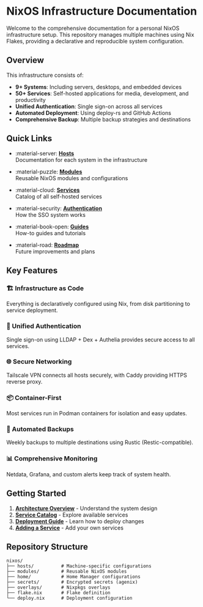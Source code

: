 # NixOS Infrastructure Documentation

Welcome to the comprehensive documentation for a personal NixOS infrastructure setup. This repository manages multiple machines using Nix Flakes, providing a declarative and reproducible system configuration.

## Overview

This infrastructure consists of:

- **9+ Systems**: Including servers, desktops, and embedded devices
- **50+ Services**: Self-hosted applications for media, development, and productivity
- **Unified Authentication**: Single sign-on across all services
- **Automated Deployment**: Using deploy-rs and GitHub Actions
- **Comprehensive Backup**: Multiple backup strategies and destinations

## Quick Links

<div class="grid cards" markdown>

- :material-server: **[Hosts](hosts/overview.md)**  
  Documentation for each system in the infrastructure

- :material-puzzle: **[Modules](modules/constellation.md)**  
  Reusable NixOS modules and configurations

- :material-cloud: **[Services](services/catalog.md)**  
  Catalog of all self-hosted services

- :material-security: **[Authentication](architecture/authentication.md)**  
  How the SSO system works

- :material-book-open: **[Guides](guides/getting-started.md)**  
  How-to guides and tutorials

- :material-road: **[Roadmap](roadmap.md)**  
  Future improvements and plans

</div>

## Key Features

### 🏗️ Infrastructure as Code
Everything is declaratively configured using Nix, from disk partitioning to service deployment.

### 🔐 Unified Authentication
Single sign-on using LLDAP + Dex + Authelia provides secure access to all services.

### 🌐 Secure Networking
Tailscale VPN connects all hosts securely, with Caddy providing HTTPS reverse proxy.

### 📦 Container-First
Most services run in Podman containers for isolation and easy updates.

### 💾 Automated Backups
Weekly backups to multiple destinations using Rustic (Restic-compatible).

### 📊 Comprehensive Monitoring
Netdata, Grafana, and custom alerts keep track of system health.

## Getting Started

1. **[Architecture Overview](architecture/overview.md)** - Understand the system design
2. **[Service Catalog](services/catalog.md)** - Explore available services
3. **[Deployment Guide](guides/deployment.md)** - Learn how to deploy changes
4. **[Adding a Service](guides/new-service.md)** - Add your own services

## Repository Structure

```
nixos/
├── hosts/          # Machine-specific configurations
├── modules/        # Reusable NixOS modules
├── home/           # Home Manager configurations
├── secrets/        # Encrypted secrets (agenix)
├── overlays/       # Nixpkgs overlays
├── flake.nix       # Flake definition
└── deploy.nix      # Deployment configuration
```